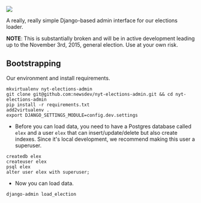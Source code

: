 ![](https://cloud.githubusercontent.com/assets/109988/10830648/215db03c-7e57-11e5-9a46-ca90186dd8af.png)

A really, really simple Django-based admin interface for our elections loader.

**NOTE**: This is substantially broken and will be in active development leading up to the November 3rd, 2015, general election. Use at your own risk.

## Bootstrapping
Our environment and install requirements.

```
mkvirtualenv nyt-elections-admin
git clone git@github.com:newsdev/nyt-elections-admin.git && cd nyt-elections-admin
pip install -r requirements.txt
add2virtualenv .
export DJANGO_SETTINGS_MODULE=config.dev.settings
```

* Before you can load data, you need to have a Postgres database called `elex` and a user `elex` that can insert/update/delete but also create indexes. Since it's local development, we recommend making this user a superuser.

```
createdb elex
createuser elex
psql elex
alter user elex with superuser;
```

* Now you can load data.

```
django-admin load_election
```